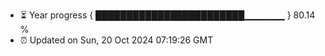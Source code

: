 - ⏳ Year progress { ████████████████████████▁▁▁▁▁▁ } 80.14 %
- ⏰ Updated on Sun, 20 Oct 2024 07:19:26 GMT

